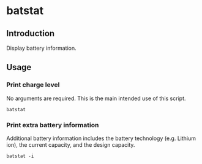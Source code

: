 # batstat

## Introduction

Display battery information.

## Usage

### Print charge level

No arguments are required. This is the main intended use of this script.
```
batstat
```

### Print extra battery information

Additional battery information includes the battery technology (e.g. Lithium
ion), the current capacity, and the design capacity.

```
batstat -i
```

